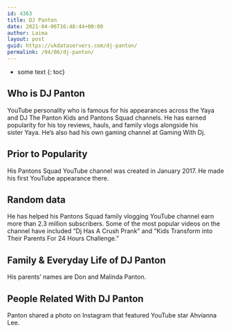 ```yaml
---
id: 4363
title: DJ Panton
date: 2021-04-06T16:48:44+00:00
author: Laima
layout: post
guid: https://ukdataservers.com/dj-panton/
permalink: /04/06/dj-panton/
---
```


* some text
{: toc}


## Who is DJ Panton
                  
                  
                  
YouTube personality who is famous for his appearances across the Yaya and DJ The Panton Kids and Pantons Squad channels. He has earned popularity for his toy reviews, hauls, and family vlogs alongside his sister Yaya. He&#8217;s also had his own gaming channel at Gaming With Dj.
                  
              
            
              
            
                
                
                
## Prior to Popularity
                  
                  
                  
His Pantons Squad YouTube channel was created in January 2017. He made his first YouTube appearance there. 
                  
              
            
              
            
                
                
                
## Random data
                  
                  
                  
He has helped his Pantons Squad family vlogging YouTube channel earn more than 2.3 million subscribers. Some of the most popular videos on the channel have included &#8220;Dj Has A Crush Prank&#8221; and &#8220;Kids Transform into Their Parents For 24 Hours Challenge.&#8221; 
                  
              
            
              
            
                
                
                
## Family & Everyday Life of DJ Panton
                  
                  
                  
His parents&#8217; names are Don and Malinda Panton. 
                  
              
            
              
            
                
                
                
## People Related With DJ Panton
                  
                  
                  
Panton shared a photo on Instagram that featured YouTube star Ahvianna Lee.
                  
              
            
              
            
                
              
            
              
              
            
            
              
            
          
          
          